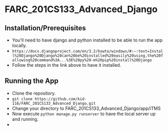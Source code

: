 # FARC_201CS133_Advanced_Django

## Installation/Prerequisites
- You'll need to have django and python installed to be able to run the app locally. 
- ```https://docs.djangoproject.com/en/3.2/howto/windows/#:~:text=Install%20Django%20Django%20can%20be%20installed%20easily%20using,the%20following%20command%3A...%3E%20py%20-m%20pip%20install%20Django```
- Follow the steps in the link above to have it installed.

## Running the App
- Clone the repository.
- ```git clone https://github.com/kid-116/FARC_201CS133_Advanced_Django.git```
- Change your directory to FARC_201CS133_Advanced_Django/app/iTMS
- Now execute ```python manage.py runserver``` to have the local server up and running.
- 
